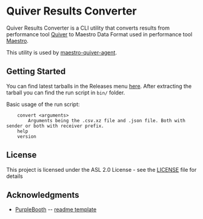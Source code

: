 Quiver Results Converter
==========

Quiver Results Converter is a CLI utility that converts results from performance tool [Quiver](https://github.com/ssorj/quiver) to Maestro Data Format used in performance tool [Maestro](https://github.com/maestro-performance/maestro-java).

This utility is used by [maestro-quiver-agent](https://github.com/maestro-performance/maestro-quiver-agent).

Getting Started
-----

You can find latest tarballs in the Releases menu [here](https://github.com/dstuchli/quiver-results-converter/releases).
After extracting the tarball you can find the run script in `bin/` folder.

Basic usage of the run script:
```
    convert <arguments>
        Arguments being the .csv.xz file and .json file. Both with sender or both with receiver prefix.
    help
    version
```

License
-----

This project is licensed under the ASL 2.0 License - see the [LICENSE](LICENSE) file for details

Acknowledgments
-----

* [PurpleBooth](https://github.com/PurpleBooth) -- [readme template](https://gist.github.com/PurpleBooth/109311bb0361f32d87a2)